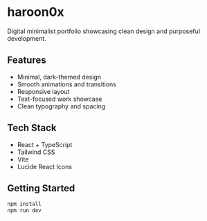 # haroon0x

Digital minimalist portfolio showcasing clean design and purposeful development.

## Features

- Minimal, dark-themed design
- Smooth animations and transitions
- Responsive layout
- Text-focused work showcase
- Clean typography and spacing

## Tech Stack

- React + TypeScript
- Tailwind CSS
- Vite
- Lucide React Icons

## Getting Started

```bash
npm install
npm run dev
```